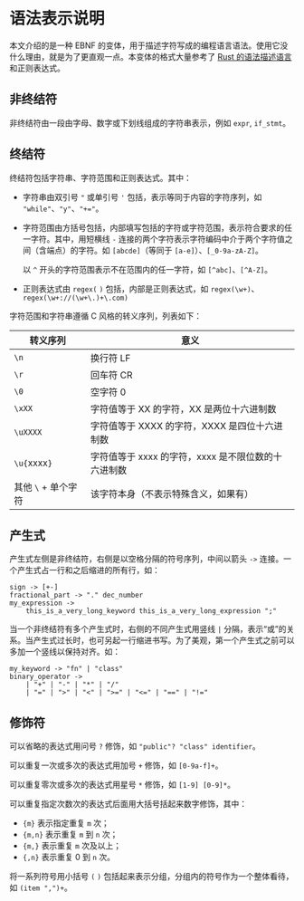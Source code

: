 # 语法表示说明

本文介绍的是一种 EBNF 的变体，用于描述字符写成的编程语言语法。使用它没什么理由，就是为了更直观一点。本变体的格式大量参考了 [Rust 的语法描述语言](https://doc.rust-lang.org/reference/notation.html) 和正则表达式。

## 非终结符

非终结符由一段由字母、数字或下划线组成的字符串表示，例如 `expr`, `if_stmt`。

## 终结符

终结符包括字符串、字符范围和正则表达式。其中：

- 字符串由双引号 `"` 或单引号 `'` 包括，表示等同于内容的字符序列，如 `"while"`、`"y"`、`"+="`。

- 字符范围由方括号包括，内部填写包括的字符或字符范围，表示符合要求的任一字符。其中，用短横线 `-` 连接的两个字符表示字符编码中介于两个字符值之间（含端点）的字符。如 `[abcde]`（等同于 `[a-e]`）、`[_0-9a-zA-Z]`。
  
  以 `^` 开头的字符范围表示不在范围内的任一字符，如 `[^abc]`、`[^A-Z]`。

- 正则表达式由 `regex(` `)` 包括，内部是正则表达式，如 `regex(\w+)`、`regex(\w+://(\w+\.)+\.com)`

字符范围和字符串遵循 C 风格的转义序列，列表如下：

| 转义序列            | 意义                                                |
| ------------------- | --------------------------------------------------- |
| `\n`                | 换行符 LF                                           |
| `\r`                | 回车符 CR                                           |
| `\0`                | 空字符 0                                            |
| `\xXX`              | 字符值等于 XX 的字符，XX 是两位十六进制数           |
| `\uXXXX`            | 字符值等于 XXXX 的字符，XXXX 是四位十六进制数       |
| `\u{`xxxx`}`        | 字符值等于 xxxx 的字符，xxxx 是不限位数的十六进制数 |
| 其他 `\` + 单个字符 | 该字符本身（不表示特殊含义，如果有）                |

## 产生式

产生式左侧是非终结符，右侧是以空格分隔的符号序列，中间以箭头 `->` 连接。一个产生式占一行和之后缩进的所有行，如：

```
sign -> [+-]
fractional_part -> "." dec_number
my_expression ->
    this_is_a_very_long_keyword this_is_a_very_long_expression ";"
```

当一个非终结符有多个产生式时，右侧的不同产生式用竖线 `|` 分隔，表示“或”的关系。当产生式过长时，也可另起一行缩进书写。为了美观，第一个产生式之前可以多加一个竖线以保持对齐。如：

```
my_keyword -> "fn" | "class"
binary_operator ->
    | "+" | "-" | "*" | "/" 
    | "=" | ">" | "<" | ">=" | "<=" | "==" | "!="
```

## 修饰符

可以省略的表达式用问号 `?` 修饰，如 `"public"? "class" identifier`。

可以重复一次或多次的表达式用加号 `+` 修饰，如 `[0-9a-f]+`。

可以重复零次或多次的表达式用星号 `*` 修饰，如 `[1-9] [0-9]*`。

可以重复指定次数次的表达式后面用大括号括起来数字修饰，其中：

- `{m}` 表示指定重复 `m` 次；
- `{m,n}` 表示重复 `m` 到 `n` 次；
- `{m,}` 表示重复 `m` 次及以上；
- `{,n}` 表示重复 0 到 `n` 次。

将一系列符号用小括号 `(` `)` 包括起来表示分组，分组内的符号作为一个整体看待，如 `(item ",")+`。
